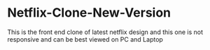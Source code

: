 # Netflix-Clone-New-Version
This is the front end clone of latest netflix design and this one is not responsive and can be best viewed on PC and Laptop

